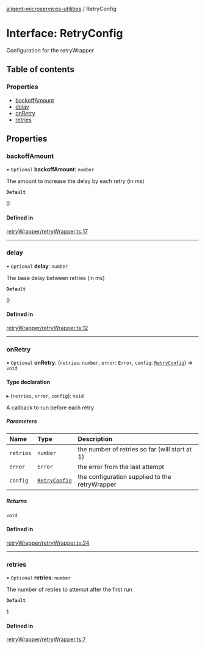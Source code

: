 [aligent-microservices-utilities](../modules.md) / RetryConfig

# Interface: RetryConfig

Configuration for the retryWrapper

## Table of contents

### Properties

- [backoffAmount](RetryConfig.md#backoffamount)
- [delay](RetryConfig.md#delay)
- [onRetry](RetryConfig.md#onretry)
- [retries](RetryConfig.md#retries)

## Properties

### <a id="backoffamount" name="backoffamount"></a> backoffAmount

• `Optional` **backoffAmount**: `number`

The amount to increase the delay by each retry (in ms)

**`Default`**

0

#### Defined in

[retryWrapper/retryWrapper.ts:17](https://bitbucket.org/aligent/microservices-utilities/src/8889d92/src/retryWrapper/retryWrapper.ts#lines-17)

___

### <a id="delay" name="delay"></a> delay

• `Optional` **delay**: `number`

The base delay between retries (in ms)

**`Default`**

0

#### Defined in

[retryWrapper/retryWrapper.ts:12](https://bitbucket.org/aligent/microservices-utilities/src/8889d92/src/retryWrapper/retryWrapper.ts#lines-12)

___

### <a id="onretry" name="onretry"></a> onRetry

• `Optional` **onRetry**: (`retries`: `number`, `error`: `Error`, `config`: [`RetryConfig`](RetryConfig.md)) => `void`

#### Type declaration

▸ (`retries`, `error`, `config`): `void`

A callback to run before each retry

##### Parameters

| Name | Type | Description |
| :------ | :------ | :------ |
| `retries` | `number` | the number of retries so far (will start at 1) |
| `error` | `Error` | the error from the last attempt |
| `config` | [`RetryConfig`](RetryConfig.md) | the configuration supplied to the retryWrapper |

##### Returns

`void`

#### Defined in

[retryWrapper/retryWrapper.ts:24](https://bitbucket.org/aligent/microservices-utilities/src/8889d92/src/retryWrapper/retryWrapper.ts#lines-24)

___

### <a id="retries" name="retries"></a> retries

• `Optional` **retries**: `number`

The number of retries to attempt after the first run

**`Default`**

1

#### Defined in

[retryWrapper/retryWrapper.ts:7](https://bitbucket.org/aligent/microservices-utilities/src/8889d92/src/retryWrapper/retryWrapper.ts#lines-7)
